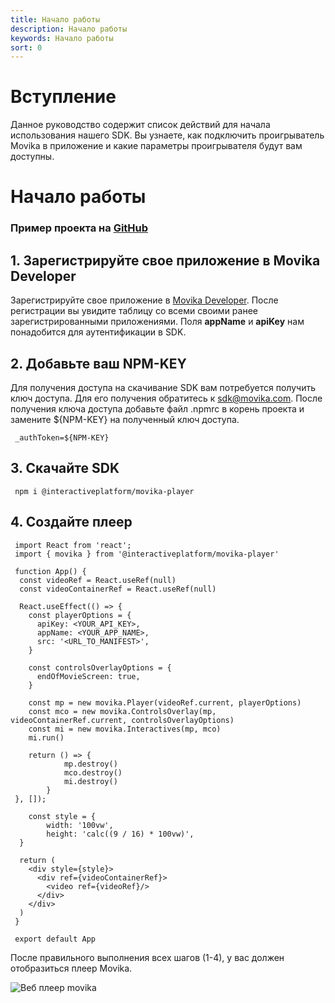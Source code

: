 ```yaml
---
title: Начало работы
description: Начало работы
keywords: Начало работы
sort: 0
---
```


# Вступление

Данное руководство содержит список действий для начала использования нашего SDK. Вы узнаете, как подключить проигрыватель Movika в приложение и какие параметры проигрывателя будут вам доступны.

# Начало работы

### Пример проекта на [GitHub](https://github.com/movika/web-sdk-movika-sample)

## 1. Зарегистрируйте свое приложение в Movika Developer

Зарегистрируйте свое приложение в [Movika Developer](https://developer.movika.com). После регистрации вы увидите таблицу со всеми своими ранее зарегистрированными приложениями. Поля **appName** и **apiKey** нам понадобится для аутентификации в SDK.

## 2. Добавьте ваш NPM-KEY

Для получения доступа на скачивание SDK вам потребуется получить ключ доступа. Для его получения обратитесь к [sdk@movika.com](mailto:sdk@movika.com). После получения ключа доступа добавьте файл .npmrc в корень проекта и замените ${NPM-KEY} на полученный ключ доступа.

```
 _authToken=${NPM-KEY}
```

## 3. Скачайте SDK

```
 npm i @interactiveplatform/movika-player
```

## 4. Создайте плеер

```
 import React from 'react';
 import { movika } from '@interactiveplatform/movika-player'

 function App() {
  const videoRef = React.useRef(null)
  const videoContainerRef = React.useRef(null)

  React.useEffect(() => {
    const playerOptions = {
      apiKey: <YOUR_API_KEY>,
      appName: <YOUR_APP_NAME>,
      src: '<URL_TO_MANIFEST>',
    }

    const controlsOverlayOptions = {
      endOfMovieScreen: true,
    }

    const mp = new movika.Player(videoRef.current, playerOptions)
    const mco = new movika.ControlsOverlay(mp, videoContainerRef.current, controlsOverlayOptions)
    const mi = new movika.Interactives(mp, mco)
    mi.run()

    return () => {
			mp.destroy()
			mco.destroy()
			mi.destroy()
		}
 }, []);

	const style = {
		width: '100vw',
		height: 'calc((9 / 16) * 100vw)',
  }

  return (
    <div style={style}>
      <div ref={videoContainerRef}>
        <video ref={videoRef}/>
      </div>
    </div>
  )
 }

 export default App
```

После правильного выполнения всех шагов (1-4), у вас должен отобразиться плеер Movika.

![Веб плеер movika](https://raw.githubusercontent.com/movika/public.docs.movika.com/feature/web-sdk-doc-2.5/images/web-player-screen.png)
